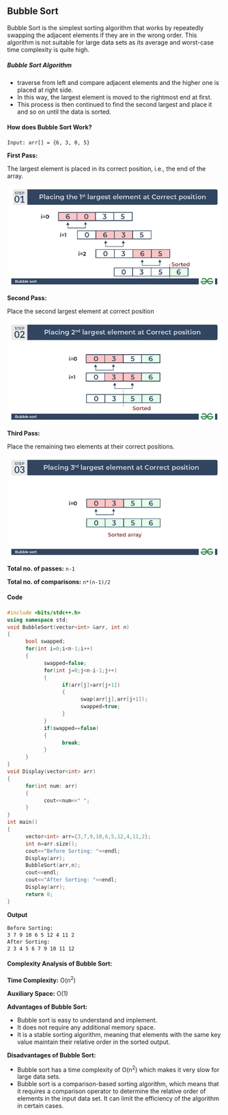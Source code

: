## Bubble Sort

Bubble Sort is the simplest sorting algorithm that works by repeatedly swapping the adjacent elements if they are in the wrong order. This algorithm is not suitable for large data sets as its average and worst-case time complexity is quite high.

##### Bubble Sort Algorithm
* traverse from left and compare adjacent elements and the higher one is placed at right side. 
* In this way, the largest element is moved to the rightmost end at first. 
* This process is then continued to find the second largest and place it and so on until the data is sorted.

#### How does Bubble Sort Work?

```
Input: arr[] = {6, 3, 0, 5}
```

**First Pass:** 

The largest element is placed in its correct position, i.e., the end of the array.

![alt text](../Image/Bubble_Sort_1.png)

**Second Pass:**

Place the second largest element at correct position

![alt text](../Image/Bubble_Sort_2.png)


**Third Pass:**

Place the remaining two elements at their correct positions.

![alt text](../Image/Bubble_Sort_3.png)


**Total no. of passes:** `n-1`

**Total no. of comparisons:** `n*(n-1)/2`


#### Code
```cpp
#include <bits/stdc++.h>
using namespace std;
void BubbleSort(vector<int> &arr, int n)
{
      bool swapped;
      for(int i=0;i<n-1;i++)
      {
            swapped=false;
            for(int j=0;j<n-i-1;j++)
            {
                  if(arr[j]>arr[j+1])
                  {
                        swap(arr[j],arr[j+1]);
                        swapped=true;
                  }
            }
            if(swapped==false)
            {
                  break;
            }
      }
}
void Display(vector<int> arr)
{
      for(int num: arr)
      {
            cout<<num<<" ";
      }
}
int main()
{
      vector<int> arr={3,7,9,10,6,5,12,4,11,2};
      int n=arr.size();
      cout<<"Before Sorting: "<<endl;
      Display(arr);
      BubbleSort(arr,n);
      cout<<endl;
      cout<<"After Sorting: "<<endl;
      Display(arr);
      return 0;
}
```

**Output**
```
Before Sorting: 
3 7 9 10 6 5 12 4 11 2 
After Sorting: 
2 3 4 5 6 7 9 10 11 12 
```



#### Complexity Analysis of Bubble Sort:

**Time Complexity:** O(n<sup>2</sup>)

**Auxiliary Space:** O(1)

**Advantages of Bubble Sort:**
* Bubble sort is easy to understand and implement.
* It does not require any additional memory space.
* It is a stable sorting algorithm, meaning that elements with the same key value maintain their relative order in the sorted output.

**Disadvantages of Bubble Sort:**
* Bubble sort has a time complexity of O(n<sup>2</sup>) which makes it very slow for large data sets.
* Bubble sort is a comparison-based sorting algorithm, which means that it requires a comparison operator to determine the relative order of elements in the input data set. It can limit the efficiency of the algorithm in certain cases.